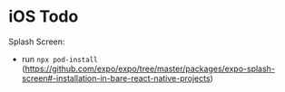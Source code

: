 # iOS Todo

Splash Screen:
- run `npx pod-install` (https://github.com/expo/expo/tree/master/packages/expo-splash-screen#-installation-in-bare-react-native-projects) 